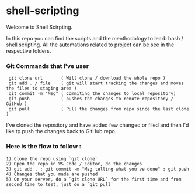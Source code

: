 # shell-scripting

Welcome to Shell Scirpting.

In this repo you can find the scripts and the menthodology to learb bash / shell scripting.
All the automations related to project can be see in the respective folders.


### Git Commands that I've user 

```
 git clone url       ( Will clone / download the whole repo )
 git add . / file    ( git will start tracking the changes and moves the files to staging area )
 git commit -m "Msg" ( Commiting the changes to local repository) 
 git push            ( pushes the changes to remote repository / GitHub )
 git pull            ( Pull the changes from repo since the last clone )

```

I've cloned the repository and have added few changed or filed and then I'd like tp push the changes back to GitHub repo.

### Here is the flow to follow : 


```
1) Clone the repo using `git clone`
2) Open the repo in VS Code / Editor, do the changes 
3) git add . ; git commit -m "Msg telling what you've done" ; git push 
4) Changes that you made are pushed 
5) On your server, do a `git clone URL` for the first time and from second time to test, just do a `git pull`
```